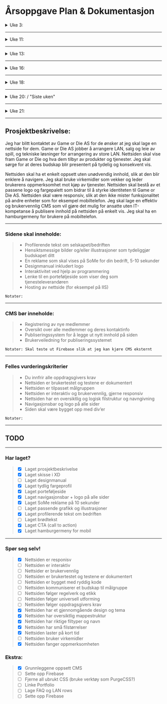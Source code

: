 # Årsoppgave Plan & Dokumentasjon

<details><summary>Uke 3:</summary>

~~**Uke 3:**~~
  + Grov arbeidsplan
  + Prosjektbeskrivelse (hva jeg skal lage, hvordan, og hvorfor)
  + Skisse i XD
  + Mappestruktur til oppgaven
  + Fargepalett
  + Opprette og linke HTML, CSS og JS fil

**Ukas oppsummering:**
Jeg startet uken ved å lage en generell arbeidsplan og mappestruktur til oppgaven, etter det begynte jeg å brainstorme ideer for nettsiden til Game or Die i adobe XD.
Jeg fikk masse inspirasjon fra nettet om mulig tema og utseende. Jeg bestemte meg for å velge et retro/"synthwave" utseende.
Denne uken oprettet jeg html, css og javascript fil. Jeg startet å dele nettsiden inn i rows for å gjøre klart for innhold.
Jeg startet på logo i ukene før uke 11.
<p></p>
</details>

---

<details><summary>Uke 11:</summary>

**Uke 11**
  + Lage logo og designmanual i Illustrator/InDesign helst ferdig innen onsdag
  + Starte å lage alle div's og jobbe med generelt oppsett av sidene inkludert porteføljeside

**Ukas oppsummering:**
Jeg lagde ferdig logo og tilpasset den slik at den var mer synlig på nettsiden.
Jeg flytta hele prosjektet til github. Det tok en stund med jeg satt opp dokumentasjon i mitt repo med markdown. Fra nå av bruker jeg git til å oppdatere kode og synce med filene skyen. Denne uken har jeg også laget navbar(det var 200 linjer med css?!)
<p></p>
</details>

---

<details><summary>Uke 13:</summary>

**Uke 13: mandag-torsdag**
  + Oppsett av sidene MÅ være ferdig innen denne uken!
  + Starte på del 2 av oppgaven (CMS)

**Ukas oppsummering:**
Denne uken har det skjedd en del, jeg startet helt på nytt med siden min fordi navbar ble for komplisert og Simen anbefalte å starte på nytt men denne gangen fokusere mer på å bygge basics med minimal kode. Jeg lagde en ny navbar som var enklere og ganske lik. Jeg la også inn bakgrunnsbilde og text på landing page. Nå har jeg også en enkel CMS publiseringsside der man kan skrive inn text. Jeg la til en tekst editor med node.js og npm. Jeg er igang med eksprimentering av CSS frameworks som Booststrap. Jeg skal prøve å holde hele projektet under 1mb, derfor må alt utenom mine 3 starterfiler hentes fra 
<p></p>

**Påskeferien:**
Jeg finjusterte opsett av siden slik at det blir enkelere å bygge på den i fremtiden. Jeg bruker CDN for å hene inn tekst editor istedenfor at det ligger lokalt.
<p></p>
</details>



---

<details><summary>Uke 16:</summary>

**Uke 16: tirsdag-fredag**
  + Lage 10-sekunders reklame for bedriften
  + Skrive ferdig profilerende tekst om selskapet/bedriften

**Ukas oppsummering:**
<p></p>
</details>

---

<details><summary>Uke 18:</summary>

**Uke 18:**
  + Reklame skal være ferdig
  + Fortsett på CMS

**Ukas oppsummering:**
Denne uken gjorde jeg ferdig CMS, det kjører lokalt og har ikke mye styling men den funker helt greit. Jeg har fikset en forum side der alle posts blir lagt inn. Jeg oppdaterte nav-baren slik at den funker. Jeg har også lagt til en footer med logo og linker til sosiale medier, kontakt oss og en link til github repo.
<p></p>
</details>

---

<details><summary>Uke 20: / "Siste uken" </summary>

**Uke 20:**
  + "Siste uken"
  + CMS skal være ferdig
  + Brukertesting

**Ukas oppsummering:**
På mandag laget jeg et enkelt portfolio oppsett. Jeg har innsett at CSS'en min er ganske rotete, det må jeg finne ut av. Torsdag: Laget ferdig en kort(10s) og en lang(18s) SoMe reklame. Den klar, tydlig og godt tilpasset målgruppen! 
Ble også ferdig med portfolio siden, det var knotete fordi jeg måtte inn i alle projektene og endre kode, bytte masse bilder og ikoner fra png med 1 lag komprimering til webmp med 2 lag komprimering. Filstørrelser er så små som mulig. I portfolio så linker jeg til en gammel terminoppgave med sin helt egen portfolio som skal være fungerene, derfor blir det mange filer å om-linke og komprimere.
<p></p>
</details>

---

<details><summary>Uke 21:</summary>

**Uke 21:**
  + Buffer

**Ukas oppsummering:**
<p></p>
</details>

---

## Prosjektbeskrivelse:
<p>
Jeg har blitt kontaktet av Game or Die AS for de ønsker at jeg skal lage en nettside for dem. Game or Die AS jobber å arrangere LAN, salg og leie av spill, og tekniske løsninger for arrangering av store LAN. Nettsiden skal vise fram Game or Die og hva dem tilbyr av produkter og tjenester. Jeg skal sørge for at deres budskap blir presentert på tydelig og konsekvent vis.</p>
Nettsiden skal ha et enkelt oppsett uten unødvendig innhold, slik at den blir enklere å navigere. Jeg skal bruke virkemidler som vekker og leder brukerens oppmerksomhet mot kjøp av tjenester. Nettsiden skal bestå av et passene logo og fargepalett som bidrar til å styrke identiteten til Game or Die AS. Nettsiden skal være responsiv, slik at den ikke mister funksjonalitet på andre enheter som for eksempel mobiltelefon. Jeg skal lage en effektiv og brukervennlig CMS som vil gjøre det mulig for ansatte uten IT-kompetanse å publisere innhold på nettsiden på enkelt vis. Jeg skal ha en hamburgermeny for brukere på mobiltelefon.</p>

---

### Sidene skal inneholde:
>  + Profilerende tekst om selskapet/bedriften
>  + Hensiktsmessige bilder og/eller illustrasjoner som tydeliggjør budskapet ditt
>  + En reklame som skal vises på SoMe for din bedrift, 5-10 sekunder
>  + Designmanual inkludert logo
>  + Interaktivitet ved hjelp av programmering
>  + Lenke til en porteføljeside som viser deg som tjenesteleverandøren
>  + Hosting av nettside (for eksempel på IIS)

```Notater:```

---

### CMS bør inneholde:
> + Registrering av nye medlemmer
> +	Oversikt over alle medlemmer og deres kontaktinfo
> +	Publiseringssystem for å legge ut nytt innhold på siden
> +	Brukerveiledning for publiseringssystemet

```Notater: Skal teste ut Firebase slik at jeg kan kjøre CMS eksternt ```

---

### Felles vurderingskriterier
> +	Du innfrir alle oppdragsgivers krav
> +	Nettsiden er brukertestet og testene er dokumentert
> +	Nettsiden er tilpasset målgruppen
> +	Nettsiden er interaktiv og brukervennlig, gjerne responsiv
> +	Nettsiden har en oversiktlig og logisk filstruktur og navngivning
> +	Navigasjonsbar og logo på alle sider
> +	Siden skal være bygget opp med div’er

```Notater:```

---

## TODO

---

### Har laget?

> - [x] Laget prosjektbeskrivelse
> - [x] Laget skisse i XD
> - [ ] Laget designmanual
> - [x] Laget tydlig fargeprofil
> - [x] Laget porteføljeside
> - [x] Laget navigasjonsbar + logo på alle sider
> - [x] Laget SoMe reklame på 10 sekunder
> - [ ] Laget passende grafikk og illustrasjoner
> - [x] Laget profilerende tekst om bedriften
> - [ ] Laget brødtekst
> - [x] Laget CTA (call to action)
> - [x] Laget hamburgermeny for mobil

---

### Spør seg selv!

> - [x] Nettsiden er responisv
> - [ ] Nettsiden er interaktiv
> - [ ] Nettsider er brukervennlig
> - [ ] Nettsiden er brukertestet og testene er dokumentert
> - [ ] Nettsiden er bygget med ryddig kode
> - [ ] Nettsiden kommuniserer et budskap til målgruppe
> - [ ] Nettsiden følger regelverk og etikk
> - [ ] Nettsiden følger universell utforming
> - [ ] Nettsiden følger oppdragsgivers krav
> - [x] Nettsiden har et gjennomgående design og tema
> - [x] Nettsiden har oversiktlig mappestruktur
> - [x] Nettsiden har riktige filtyper og navn
> - [x] Nettsiden har små filstørrelser
> - [x] Nettsiden laster på kort tid
> - [ ] Nettsiden bruker virkemidler
> - [x] Nettsiden fanger oppmerksomheten

### Ekstra:

> - [x] Grunnleggene oppsett CMS
> - [ ] Sette opp Firebase
> - [ ] Fjerne all ubrukt CSS (bruke verktøy som PurgeCSS?)
> - [ ] Linke Portfolio
> - [ ] Lage FAQ og LAN rows
> - [ ] Sette opp Firebase